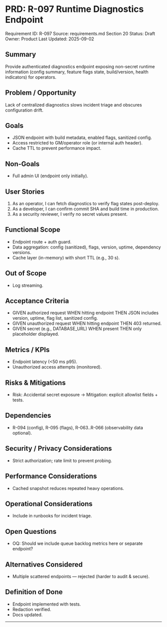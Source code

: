# PRD: R-097 Runtime Diagnostics Endpoint

Requirement ID: R-097
Source: requirements.md Section 20
Status: Draft
Owner: Product
Last Updated: 2025-09-02

## Summary

Provide authenticated diagnostics endpoint exposing non-secret runtime information (config summary, feature flags state, build/version, health indicators) for operators.

## Problem / Opportunity

Lack of centralized diagnostics slows incident triage and obscures configuration drift.

## Goals

- JSON endpoint with build metadata, enabled flags, sanitized config.
- Access restricted to GM/operator role (or internal auth header).
- Cache TTL to prevent performance impact.

## Non-Goals

- Full admin UI (endpoint only initially).

## User Stories

1. As an operator, I can fetch diagnostics to verify flag states post-deploy.
2. As a developer, I can confirm commit SHA and build time in production.
3. As a security reviewer, I verify no secret values present.

## Functional Scope

- Endpoint route + auth guard.
- Data aggregation: config (sanitized), flags, version, uptime, dependency versions.
- Cache layer (in-memory) with short TTL (e.g., 30 s).

## Out of Scope

- Log streaming.

## Acceptance Criteria

- GIVEN authorized request WHEN hitting endpoint THEN JSON includes version, uptime, flag list, sanitized config.
- GIVEN unauthorized request WHEN hitting endpoint THEN 403 returned.
- GIVEN secret (e.g., DATABASE_URL) WHEN present THEN only placeholder displayed.

## Metrics / KPIs

- Endpoint latency (<50 ms p95).
- Unauthorized access attempts (monitored).

## Risks & Mitigations

- Risk: Accidental secret exposure → Mitigation: explicit allowlist fields + tests.

## Dependencies

- R-094 (config), R-095 (flags), R-063..R-066 (observability data optional).

## Security / Privacy Considerations

- Strict authorization; rate limit to prevent probing.

## Performance Considerations

- Cached snapshot reduces repeated heavy operations.

## Operational Considerations

- Include in runbooks for incident triage.

## Open Questions

- OQ: Should we include queue backlog metrics here or separate endpoint?

## Alternatives Considered

- Multiple scattered endpoints — rejected (harder to audit & secure).

## Definition of Done

- Endpoint implemented with tests.
- Redaction verified.
- Docs updated.

---

